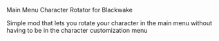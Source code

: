 Main Menu Character Rotator for Blackwake

Simple mod that lets you rotate your character in the main menu without having to be in the character customization menu